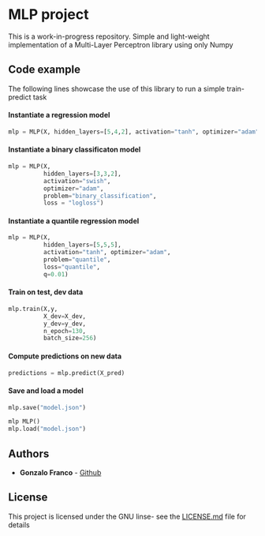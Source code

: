 # MLP project

This is a work-in-progress repository. Simple and light-weight implementation of a Multi-Layer Perceptron library using only Numpy


## Code example

The following lines showcase the use of this library to run a simple train-predict task


#### Instantiate a regression  model

```python
mlp = MLP(X, hidden_layers=[5,4,2], activation="tanh", optimizer="adam")
```

#### Instantiate a binary classificaton  model

```python
mlp = MLP(X, 
          hidden_layers=[3,3,2], 
          activation="swish", 
          optimizer="adam", 
          problem="binary_classification",
          loss = "logloss")

```

#### Instantiate a quantile regression  model

```python
mlp = MLP(X,
          hidden_layers=[5,5,5],
          activation="tanh", optimizer="adam", 
          problem="quantile",
          loss="quantile",
          q=0.01)
```

#### Train on test, dev data
```python
mlp.train(X,y,
          X_dev=X_dev, 
          y_dev=y_dev,
          n_epoch=130,
          batch_size=256)
```      

#### Compute predictions on new data
```python
predictions = mlp.predict(X_pred)
```            

#### Save and load a model
```python
mlp.save("model.json")

mlp MLP()
mlp.load("model.json")
```      



## Authors

* **Gonzalo Franco** - [Github](https:///github.com/gonzalofrancoceballos)


## License

This project is licensed under the GNU  linse- see the [LICENSE.md](https://github.com/gonzalofrancoceballos/MLP/blob/master/LICENSE) file for details